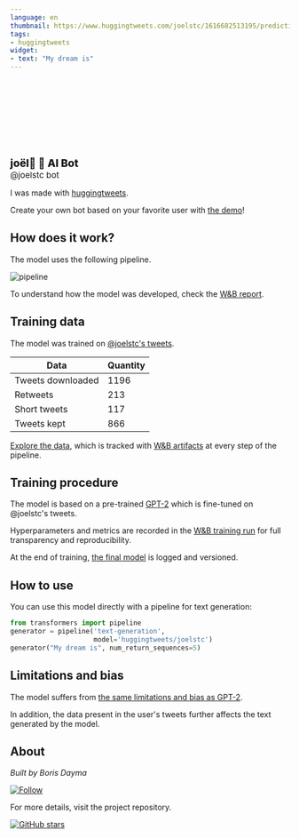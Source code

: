 ```yaml
---
language: en
thumbnail: https://www.huggingtweets.com/joelstc/1616682513195/predictions.png
tags:
- huggingtweets
widget:
- text: "My dream is"
---
```


<div>
<div style="width: 132px; height:132px; border-radius: 50%; background-size: cover; background-image: url('https://pbs.twimg.com/profile_images/1249334277579431937/5WFKagBw_400x400.jpg')">
</div>
<div style="margin-top: 8px; font-size: 19px; font-weight: 800">joël🦥 🤖 AI Bot </div>
<div style="font-size: 15px">@joelstc bot</div>
</div>

I was made with [huggingtweets](https://github.com/borisdayma/huggingtweets).

Create your own bot based on your favorite user with [the demo](https://colab.research.google.com/github/borisdayma/huggingtweets/blob/master/huggingtweets-demo.ipynb)!

## How does it work?

The model uses the following pipeline.

![pipeline](https://github.com/borisdayma/huggingtweets/blob/master/img/pipeline.png?raw=true)

To understand how the model was developed, check the [W&B report](https://wandb.ai/wandb/huggingtweets/reports/HuggingTweets-Train-a-Model-to-Generate-Tweets--VmlldzoxMTY5MjI).

## Training data

The model was trained on [@joelstc's tweets](https://twitter.com/joelstc).

| Data | Quantity |
| --- | --- |
| Tweets downloaded | 1196 |
| Retweets | 213 |
| Short tweets | 117 |
| Tweets kept | 866 |

[Explore the data](https://wandb.ai/wandb/huggingtweets/runs/2kiypyjs/artifacts), which is tracked with [W&B artifacts](https://docs.wandb.com/artifacts) at every step of the pipeline.

## Training procedure

The model is based on a pre-trained [GPT-2](https://huggingface.co/gpt2) which is fine-tuned on @joelstc's tweets.

Hyperparameters and metrics are recorded in the [W&B training run](https://wandb.ai/wandb/huggingtweets/runs/x9nyrpnv) for full transparency and reproducibility.

At the end of training, [the final model](https://wandb.ai/wandb/huggingtweets/runs/x9nyrpnv/artifacts) is logged and versioned.

## How to use

You can use this model directly with a pipeline for text generation:

```python
from transformers import pipeline
generator = pipeline('text-generation',
                     model='huggingtweets/joelstc')
generator("My dream is", num_return_sequences=5)
```

## Limitations and bias

The model suffers from [the same limitations and bias as GPT-2](https://huggingface.co/gpt2#limitations-and-bias).

In addition, the data present in the user's tweets further affects the text generated by the model.

## About

*Built by Boris Dayma*

[![Follow](https://img.shields.io/twitter/follow/borisdayma?style=social)](https://twitter.com/intent/follow?screen_name=borisdayma)

For more details, visit the project repository.

[![GitHub stars](https://img.shields.io/github/stars/borisdayma/huggingtweets?style=social)](https://github.com/borisdayma/huggingtweets)
